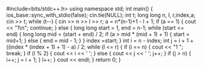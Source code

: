 
#include<bits/stdc++.h>
using namespace std;
int main()
{
	ios_base::sync_with_stdio(false);
	cin.tie(NULL);
	int t;
	long long n, l, r,index,a;
	cin >> t;
	while (t--)
	{
		cin >> n >> l >> r;
		a = n*(n-1)+1 - l + 1;
		if (a == 1)
		{
			cout << "1\n";
			continue;
		}
		else
		{
			long long start = 1, end = n-1;
			while (start <= end)
			{
				long long mid = (start + end) / 2;
				if (a > mid * (mid + 1) + 1)
				{
					start = mid+1;
				}
				else
				{
					end = mid - 1;
				}
			}
			index =start;
		}
		int i = n - index;
		int j = i + 1 + ((index * (index + 1) + 1) - a) / 2;
		while (l <= r)
		{
			if (i == n)
			{
				cout << "1 ";
				break;
			}
			if (l % 2)
			{
				cout << i << ' ';
			}
			else
			{
				cout << j << ' ';
				j++;
			}
			if (j > n)
			{
				i++;
				j = i + 1;
			}
			l++;
		}
		cout << endl;
	}
	return 0;
}
